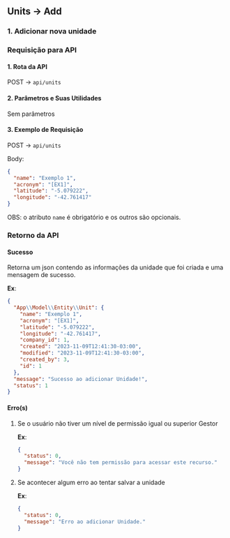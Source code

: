 ## Units -> Add

### 1. Adicionar nova unidade

### Requisição para API

#### 1. Rota da API

POST -> `api/units`

#### 2. Parâmetros e Suas Utilidades

Sem parâmetros

#### 3. Exemplo de Requisição

POST -> `api/units`

Body:

```json
{
  "name": "Exemplo 1",
  "acronym": "[EX1]",
  "latitude": "-5.079222",
  "longitude": "-42.761417"
}
```

OBS: o atributo `name` é obrigatório e os outros são opcionais.

### Retorno da API

#### Sucesso

Retorna um json contendo as informações da unidade que foi criada e uma mensagem de sucesso.

**Ex**:

```json
{
  "App\\Model\\Entity\\Unit": {
    "name": "Exemplo 1",
    "acronym": "[EX1]",
    "latitude": "-5.079222",
    "longitude": "-42.761417",
    "company_id": 1,
    "created": "2023-11-09T12:41:30-03:00",
    "modified": "2023-11-09T12:41:30-03:00",
    "created_by": 3,
    "id": 1
  },
  "message": "Sucesso ao adicionar Unidade!",
  "status": 1
}
```

#### Erro(s)

1.  Se o usuário não tiver um nível de permissão igual ou superior Gestor

    **Ex**:

    ```json
    {
      "status": 0,
      "message": "Você não tem permissão para acessar este recurso."
    }
    ```

2.  Se acontecer algum erro ao tentar salvar a unidade

    **Ex**:

    ```json
    {
      "status": 0,
      "message": "Erro ao adicionar Unidade."
    }
    ```
